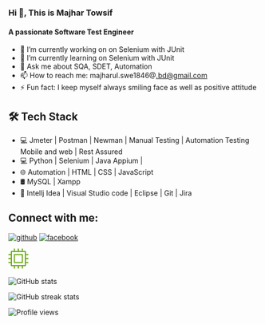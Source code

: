 ### Hi 👋, This is Majhar Towsif
#### A passionate Software Test Engineer

- 🔭 I’m currently working on  on Selenium with JUnit 
- 🌱 I’m currently learning on Selenium with JUnit 
- 💬 Ask me about SQA, SDET, Automation 
- 📫 How to reach me: majharul.swe1846@.bd@gmail.com 
- ⚡ Fun fact: I keep myself always smiling face as well as positive attitude 



## 🛠 Tech Stack 
- 💻   Jmeter | Postman | Newman | Manual Testing | Automation Testing Mobile and web | Rest Assured 
- 💻   Python | Selenium | Java  Appium | 
- 🌐   Automation | HTML | CSS | JavaScript 
- 🛢   MySQL | Xampp 
- 🔧 Intellj Idea | Visual Studio code | Eclipse | Git | Jira 


## Connect with me:
[<img src='https://cdn.jsdelivr.net/npm/simple-icons@3.0.1/icons/github.svg' alt='github' height='40'>](https://github.com/Majhar-98)  [<img src='https://cdn.jsdelivr.net/npm/simple-icons@3.0.1/icons/facebook.svg' alt='facebook' height='40'>](https://www.facebook.com/https://web.facebook.com/towsif.sumon)  

<a href='https://docs.github.com/en/developers'><img src='https://raw.githubusercontent.com/acervenky/animated-github-badges/master/assets/devbadge.gif' width='40' height='40'></a> 

![GitHub stats](https://github-readme-stats.vercel.app/api?username=Majhar-98&show_icons=true&count_private=true)  

![GitHub streak stats](https://streak-stats.demolab.com/?user=Majhar-98)  

![Profile views](https://gpvc.arturio.dev/Majhar-98)  
